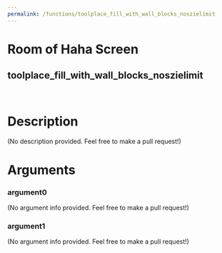 ```yaml
---
permalink: /functions/toolplace_fill_with_wall_blocks_noszielimit
---
```

# Room of Haha Screen  
## toolplace_fill_with_wall_blocks_noszielimit  
&nbsp;  
# Description  
(No description provided. Feel free to make a pull request!) 
&nbsp;  
# Arguments
### argument0
(No argument info provided. Feel free to make a pull request!)
&nbsp;  
### argument1
(No argument info provided. Feel free to make a pull request!)
&nbsp;  


